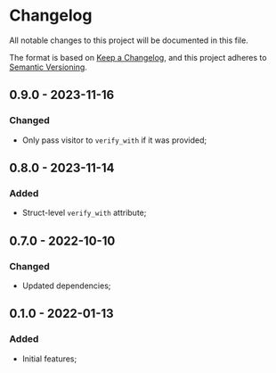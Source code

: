# Changelog

All notable changes to this project will be documented in this file.

The format is based on [Keep a Changelog](https://keepachangelog.com/en/1.0.0/),
and this project adheres to [Semantic Versioning](https://semver.org/spec/v2.0.0.html).

<!-- ## Unreleased - YYYY-MM-DD

### Added

### Changed

### Deprecated

### Removed

### Fixed

### Security -->

## 0.9.0 - 2023-11-16

### Changed

- Only pass visitor to `verify_with` if it was provided;

## 0.8.0 - 2023-11-14

### Added

- Struct-level `verify_with` attribute;

## 0.7.0 - 2022-10-10

### Changed

- Updated dependencies;

## 0.1.0 - 2022-01-13

### Added

- Initial features;
